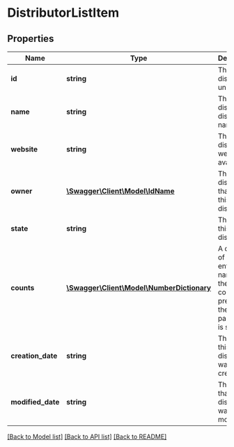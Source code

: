 # DistributorListItem

## Properties
Name | Type | Description | Notes
------------ | ------------- | ------------- | -------------
**id** | **string** | The distributor&#39;s unique ID | 
**name** | **string** | The distributor&#39;s display name | 
**website** | **string** | The distributor website (if available) | 
**owner** | [**\Swagger\Client\Model\IdName**](IdName.md) | The distributor that owns this distributor | 
**state** | **string** | The state of this distributor | 
**counts** | [**\Swagger\Client\Model\NumberDictionary**](NumberDictionary.md) | A dictionary of child entity names and their counts, present if the &#x60;counts&#x60; parameter is supplied. | [optional] 
**creation_date** | **string** | The date this distributor was created | 
**modified_date** | **string** | The date that this distributor was last modified | 

[[Back to Model list]](../README.md#documentation-for-models) [[Back to API list]](../README.md#documentation-for-api-endpoints) [[Back to README]](../README.md)


